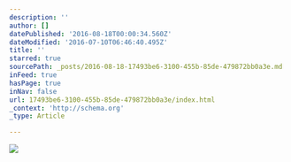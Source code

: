 ```yaml
---
description: ''
author: []
datePublished: '2016-08-18T00:00:34.560Z'
dateModified: '2016-07-10T06:46:40.495Z'
title: ''
starred: true
sourcePath: _posts/2016-08-18-17493be6-3100-455b-85de-479872bb0a3e.md
inFeed: true
hasPage: true
inNav: false
url: 17493be6-3100-455b-85de-479872bb0a3e/index.html
_context: 'http://schema.org'
_type: Article

---
```

![](https://the-grid-user-content.s3-us-west-2.amazonaws.com/d51a1225-cd92-4fe6-8fc2-2a71e647bbc5.jpg)